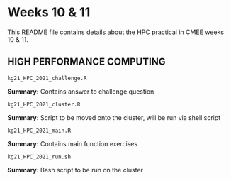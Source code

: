 # Weeks 10 & 11

This README file contains details about the HPC practical in CMEE weeks 10 & 11.

## HIGH PERFORMANCE COMPUTING

    kg21_HPC_2021_challenge.R

**Summary:** Contains answer to challenge question <br />


    kg21_HPC_2021_cluster.R

**Summary:** Script to be moved onto the cluster, will be run via shell script <br />


    kg21_HPC_2021_main.R

**Summary:** Contains main function exercises <br />


    kg21_HPC_2021_run.sh

**Summary:** Bash script to be run on the cluster <br />


